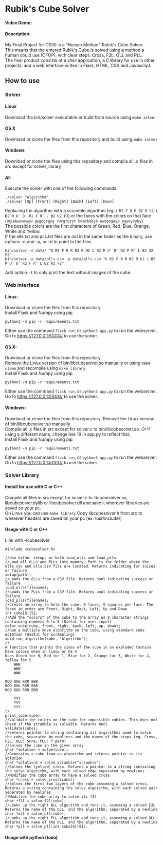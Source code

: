 # Rubik's Cube Solver
#### Video Demo:  <URL HERE>
#### Description:
My Final Project for CS50 is a "Human Method" Rubik's Cube Solver.  
This means that the entered Rubik's Cube is solved using a method a human could use (CFOP), with clear steps: Cross, F2L, OLL and PLL.  
The final product consists of a shell application, a C library for use in other projects, and a web interface writen in Flask, HTML, CSS and Javascript. 
## How to use
### Solver
#### Linux
Download the bin/solver executable or build from source using `make solver`
#### OS X
Download or clone the files from this repository and build using `make solver`
#### Windows
Download or clone the files using this repository and compile all .c files in src except for solver_library
#### All
Execute the solver with one of the following commands:
```
./solver "Algorithm"
./solver [Up] [Front] [Right] [Back] [Left] [Down]
```
Replacing the algorithm with a scramble algorithm (eg `U R2 F B R B2 R U2 L B2 R U' D' R2 F R' L B2 U2 F2`) or the faces with the colors on that face (eg `wbwowrwgw gwgogrgyg rwrgrbryr bwbrbobyb owobogoyo ygyoyryby`).  
The possible colors are the first characters of Green, Red, Blue, Orange, White and Yellow.  
If the olls.txt and plls.txt files are not in the same folder as the binary, use options -o and -p, or -d to point to the files
```
bin/solver -d data/ "U R2 F B R B2 R U2 L B2 R U' D' R2 F R' L B2 U2 F2"
bin/solver -o data/olls.csv -p data/plls.csv "U R2 F B R B2 R U2 L B2 R U' D' R2 F R' L B2 U2 F2"
```
Add option `-t` to only print the text without images of the cube. 
### Web interface
#### Linux:  
Download or clone the files from this repository.  
Install Flask and Numpy using pip.
```
python3 -m pip -r requirements.txt
```
Either use the command `flask run`, or `python3 app.py` to run the webserver.  
Go to https://127.0.0.1:5GGG/ to use the solver.
#### OS X:
Download or clone the files from this repository.  
Remove the Linux version of bin/libcubesolver.so manually or using `make clean` and recompile using `make library`.  
Install Flask and Numpy using pip.
```
python3 -m pip -r requirements.txt
```
Either use the command `flask run`, or `python3 app.py` to run the webserver.  
Go to https://127.0.0.1:5GGG/ to use the solver.
#### Windows:
Download or clone the files from this repository.
Remove the Linux version of bin/libcubesolver.so manually.  
Compile all .c files in src except for solver.c to bin/libcubesolver.so. Or if using a different name, change line 19 in app.py to reflect that.  
Install Flask and Numpy using pip.
```
python3 -m pip -r requirements.txt
```
Either use the command `flask run`, or `python3 app.py` to run the webserver.  
Go to https://127.0.0.1:5GGG/ to use the solver.
### Solver Library
#### Install for use with C or C++
Compile all files in src except for solver.c to libcubesolver.so, libcubesolver.dylib or libcubesolver.dll and save it wherever libraries are saved on your pc.  
On Linux you can use `make library`
Copy libcubesolver.h from src to wherever headers are saved on your pc (ex. /usr/include/)
#### Usage with C or C++
Link with -lcubesolver
```
#include <cubesolver.h>

//Use either setup, or both load_olls and load_plls
//Load all OLLs and PLLs into memory. Path is the folder where the olls.csv and plls.csv file are located. Returns indicating for succes or failure
setup(path);
//Loads the OLLs from a CSV file. Returns bool indicating success or failure
load_olls(filename);
//Loads the PLLs from a CSV file. Returns bool indicating success or failure
load_plls(filename);
//Create an array to hold the cube. 6 faces, 9 squares per face. The faces in order are Front, Right, Back, Left, Up and Down
int cube[6][9];
//Add the "colors" of the cube to the array as 9 character strings containing numbers 0 to 5 (Useful for user input)
color_cube(cube, front, right, back, left, up, down);
//Run a multiple move algorithm on the cube, using standard cube notation (Useful for scrambling)
void run_algorithm(cube, "Algorithm");
/*
A function that prints the sides of the cube in an exploded fashion. Uses colors when in linux or OS X
Uses Green for 0, Red for 1, Blue for 2, Orange for 3, White for 4, Yellow for 5
    WWW
    WWW
    WWW

OOO GGG RRR BBB
OOO GGG RRR BBB
OOO GGG RRR BBB

    YYY
    YYY
    YYY
*/
print_cube(cube);
//Validate the colors on the cube for impossible cubies. This does not check if the scramble is solvable. Returns bool
validate(cube);
//returns pointer to string containing all algorithms used to solve the cube, separated by newlines and the names of the steps (eg. Cross, F2L, OLL: Sune, PLL: Y perm)
//solves the cube in the given array
char *solution = solve(cube);
//Generates a cube from an algorithm and returns pointer to its solution
char *solution2 = solve_scramble("scramble");
//Solves the (yellow) cross. Returns a pointer to a string containing the solve algorithm, with each solved edge separated by newlines
//Modifies the cube array to have a solved cross
char *cross = solve_cross(cube);
//Solves the first two layers of the cube assuming a solved cross. Returns a string containing the solve algorithm, with each solved pair separated by newlines
//Modifies the cube array to solve its f2l
char *f2l = solve_f2l(cube);
//Looks up the right OLL algorithm and runs it, assuming a solved F2L Returns the name of the OLL, and the algorithm, separated by a newline
char *oll = solve_oll(cube);
//Looks up the right PLL algorithm and runs it, assuming a solved OLL. Returns the name of the PLL, and the algorithm, separated by a newline
char *pll = solve_pll(int cube[6][9]);
```
#### Usage with python (todo)